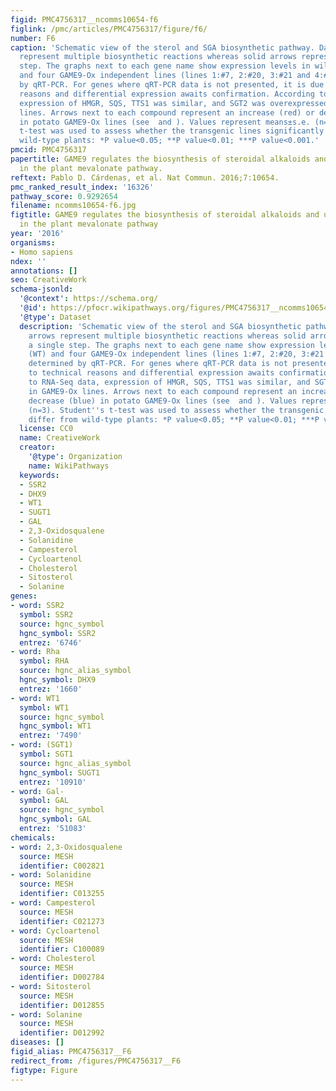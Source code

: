 ```yaml
---
figid: PMC4756317__ncomms10654-f6
figlink: /pmc/articles/PMC4756317/figure/f6/
number: F6
caption: 'Schematic view of the sterol and SGA biosynthetic pathway. Dashed arrows
  represent multiple biosynthetic reactions whereas solid arrows represent a single
  step. The graphs next to each gene name show expression levels in wild-type (WT)
  and four GAME9-Ox independent lines (lines 1:#7, 2:#20, 3:#21 and 4:#22) determined
  by qRT-PCR. For genes where qRT-PCR data is not presented, it is due to technical
  reasons and differential expression awaits confirmation. According to RNA-Seq data,
  expression of HMGR, SQS, TTS1 was similar, and SGT2 was overexpressed in GAME9-Ox
  lines. Arrows next to each compound represent an increase (red) or decrease (blue)
  in potato GAME9-Ox lines (see  and ). Values represent means±s.e. (n=3). Student''s
  t-test was used to assess whether the transgenic lines significantly differ from
  wild-type plants: *P value<0.05; **P value<0.01; ***P value<0.001.'
pmcid: PMC4756317
papertitle: GAME9 regulates the biosynthesis of steroidal alkaloids and upstream isoprenoids
  in the plant mevalonate pathway.
reftext: Pablo D. Cárdenas, et al. Nat Commun. 2016;7:10654.
pmc_ranked_result_index: '16326'
pathway_score: 0.9292654
filename: ncomms10654-f6.jpg
figtitle: GAME9 regulates the biosynthesis of steroidal alkaloids and upstream isoprenoids
  in the plant mevalonate pathway
year: '2016'
organisms:
- Homo sapiens
ndex: ''
annotations: []
seo: CreativeWork
schema-jsonld:
  '@context': https://schema.org/
  '@id': https://pfocr.wikipathways.org/figures/PMC4756317__ncomms10654-f6.html
  '@type': Dataset
  description: 'Schematic view of the sterol and SGA biosynthetic pathway. Dashed
    arrows represent multiple biosynthetic reactions whereas solid arrows represent
    a single step. The graphs next to each gene name show expression levels in wild-type
    (WT) and four GAME9-Ox independent lines (lines 1:#7, 2:#20, 3:#21 and 4:#22)
    determined by qRT-PCR. For genes where qRT-PCR data is not presented, it is due
    to technical reasons and differential expression awaits confirmation. According
    to RNA-Seq data, expression of HMGR, SQS, TTS1 was similar, and SGT2 was overexpressed
    in GAME9-Ox lines. Arrows next to each compound represent an increase (red) or
    decrease (blue) in potato GAME9-Ox lines (see  and ). Values represent means±s.e.
    (n=3). Student''s t-test was used to assess whether the transgenic lines significantly
    differ from wild-type plants: *P value<0.05; **P value<0.01; ***P value<0.001.'
  license: CC0
  name: CreativeWork
  creator:
    '@type': Organization
    name: WikiPathways
  keywords:
  - SSR2
  - DHX9
  - WT1
  - SUGT1
  - GAL
  - 2,3-Oxidosqualene
  - Solanidine
  - Campesterol
  - Cycloartenol
  - Cholesterol
  - Sitosterol
  - Solanine
genes:
- word: SSR2
  symbol: SSR2
  source: hgnc_symbol
  hgnc_symbol: SSR2
  entrez: '6746'
- word: Rha
  symbol: RHA
  source: hgnc_alias_symbol
  hgnc_symbol: DHX9
  entrez: '1660'
- word: WT1
  symbol: WT1
  source: hgnc_symbol
  hgnc_symbol: WT1
  entrez: '7490'
- word: (SGT1)
  symbol: SGT1
  source: hgnc_alias_symbol
  hgnc_symbol: SUGT1
  entrez: '10910'
- word: Gal-
  symbol: GAL
  source: hgnc_symbol
  hgnc_symbol: GAL
  entrez: '51083'
chemicals:
- word: 2,3-Oxidosqualene
  source: MESH
  identifier: C002821
- word: Solanidine
  source: MESH
  identifier: C013255
- word: Campesterol
  source: MESH
  identifier: C021273
- word: Cycloartenol
  source: MESH
  identifier: C100089
- word: Cholesterol
  source: MESH
  identifier: D002784
- word: Sitosterol
  source: MESH
  identifier: D012855
- word: Solanine
  source: MESH
  identifier: D012992
diseases: []
figid_alias: PMC4756317__F6
redirect_from: /figures/PMC4756317__F6
figtype: Figure
---
```

